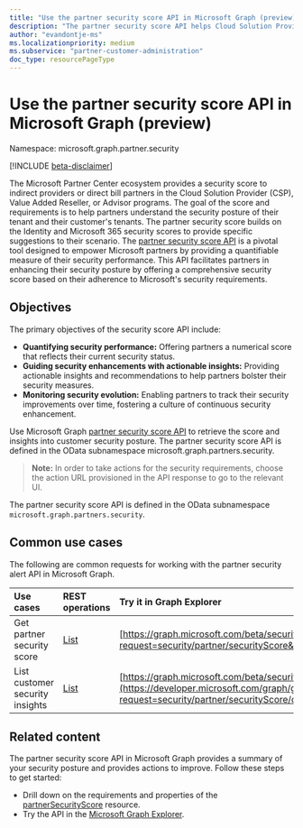 ```yaml
---
title: "Use the partner security score API in Microsoft Graph (preview)"
description: "The partner security score API helps Cloud Solution Provider (CSP) partners understand their security posture and their customer's security posture."
author: "evandontje-ms"
ms.localizationpriority: medium
ms.subservice: "partner-customer-administration"
doc_type: resourcePageType
---
```


# Use the partner security score API in Microsoft Graph (preview)

Namespace: microsoft.graph.partner.security

[!INCLUDE [beta-disclaimer](../../includes/beta-disclaimer.md)]

The Microsoft Partner Center ecosystem provides a security score to indirect providers or direct bill partners in the Cloud Solution Provider (CSP), Value Added Reseller, or Advisor programs. The goal of the score and requirements is to help partners understand the security posture of their tenant and their customer's tenants. The partner security score builds on the Identity and Microsoft 365 security scores to provide specific suggestions to their scenario.
The [partner security score API](../resources/partner-security-partnersecurityscore.md) is a pivotal tool designed to empower Microsoft partners by providing a quantifiable measure of their security performance. This API facilitates partners in enhancing their security posture by offering a comprehensive security score based on their adherence to Microsoft's security requirements.

## Objectives

The primary objectives of the security score API include:
 
* __Quantifying security performance:__ Offering partners a numerical score that reflects their current security status.  
* __Guiding security enhancements with actionable insights:__ Providing actionable insights and recommendations to help partners bolster their security measures.  
* __Monitoring security evolution:__ Enabling partners to track their security improvements over time, fostering a culture of continuous security enhancement.  
 
Use Microsoft Graph [partner security score API](../resources/partner-security-partnersecurityscore.md) to retrieve the score and insights into customer security posture.
The partner security score API is defined in the OData subnamespace microsoft.graph.partners.security.
 
> **Note:** In order to take actions for the security requirements, choose the action URL provisioned in the API response to go to the relevant UI.

The partner security score API is defined in the OData subnamespace `microsoft.graph.partners.security`.

## Common use cases

The following are common requests for working with the partner security alert API in Microsoft Graph.

| Use cases   | REST operations | Try it in Graph Explorer |
|:---------------|:--------|:----------|
|Get partner security score| [List](../api/partner-security-partnersecurityscore-get.md) | [https://graph.microsoft.com/beta/security/partner/securityScore](https://developer.microsoft.com/graph/graph-explorer?request=security/partner/securityScore&method=GET&version=beta&GraphUrl=https://graph.microsoft.com) |
|List customer security insights |[List](../api/partner-security-partnersecurityscore-list-customerinsights.md)| [https://graph.microsoft.com/beta/security/partner/securityScore/customerInsights](https://developer.microsoft.com/graph/graph-explorer?request=security/partner/securityScore/customerInsights&method=GET&version=beta&GraphUrl=https://graph.microsoft.com) |

## Related content

The partner security score API in Microsoft Graph provides a summary of your security posture and provides actions to improve. Follow these steps to get started:

- Drill down on the requirements and properties of the [partnerSecurityScore](../resources/partner-security-partnersecurityscore.md) resource.
- Try the API in the [Microsoft Graph Explorer](https://developer.microsoft.com/graph/graph-explorer).
